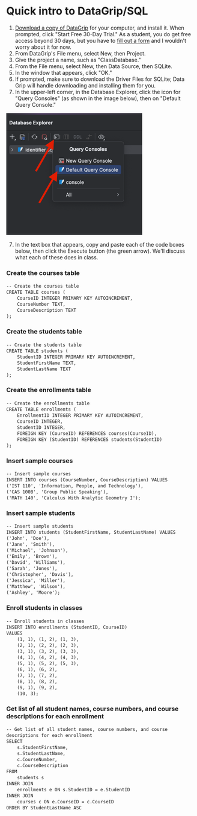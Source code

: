 # Quick intro to DataGrip/SQL

1. [Download a copy of DataGrip](https://www.jetbrains.com/datagrip/download/) for your computer, and install it. When prompted, click "Start Free 30-Day Trial." As a student, you do get free access beyond 30 days, but you have to [fill out a form](https://www.jetbrains.com/shop/eform/students) and I wouldn't worry about it for now.
3. From DataGrip's File menu, select New, then Project.
4. Give the project a name, such as "ClassDatabase." 
5. From the File menu, select New, then Data Source, then SQLite.
6. In the window that appears, click "OK."
7. If prompted, make sure to download the Driver Files for SQLite; Data Grip will handle downloading and installing them for you.
8. In the upper-left corner, in the Database Explorer, click the icon for "Query Consoles" (as shown in the image below), then on "Default Query Console."

![How to access the Query Console](AccessQueryConsoles.png)

7. In the text box that appears, copy and paste each of the code boxes below, then click the Execute button (the green arrow). We'll discuss what each of these does in class.

### Create the courses table
```
-- Create the courses table
CREATE TABLE courses (
    CourseID INTEGER PRIMARY KEY AUTOINCREMENT,
    CourseNumber TEXT,
    CourseDescription TEXT
);
```
### Create the students table
```
-- Create the students table
CREATE TABLE students (
    StudentID INTEGER PRIMARY KEY AUTOINCREMENT,
    StudentFirstName TEXT,
    StudentLastName TEXT
);
```
### Create the enrollments table
```
-- Create the enrollments table
CREATE TABLE enrollments (
    EnrollmentID INTEGER PRIMARY KEY AUTOINCREMENT,
    CourseID INTEGER,
    StudentID INTEGER,
    FOREIGN KEY (CourseID) REFERENCES courses(CourseID),
    FOREIGN KEY (StudentID) REFERENCES students(StudentID)
);
```
### Insert sample courses
```
-- Insert sample courses
INSERT INTO courses (CourseNumber, CourseDescription) VALUES
('IST 110', 'Information, People, and Technology'),
('CAS 100B', 'Group Public Speaking'),
('MATH 140', 'Calculus With Analytic Geometry I');
```
### Insert sample students
```
-- Insert sample students
INSERT INTO students (StudentFirstName, StudentLastName) VALUES
('John', 'Doe'),
('Jane', 'Smith'),
('Michael', 'Johnson'),
('Emily', 'Brown'),
('David', 'Williams'),
('Sarah', 'Jones'),
('Christopher', 'Davis'),
('Jessica', 'Miller'),
('Matthew', 'Wilson'),
('Ashley', 'Moore');
```
### Enroll students in classes
```
-- Enroll students in classes
INSERT INTO enrollments (StudentID, CourseID)
VALUES
    (1, 1), (1, 2), (1, 3),
    (2, 1), (2, 2), (2, 3),
    (3, 1), (3, 2), (3, 3),
    (4, 1), (4, 2), (4, 3),
    (5, 1), (5, 2), (5, 3),
    (6, 1), (6, 2),
    (7, 1), (7, 2),
    (8, 1), (8, 2),
    (9, 1), (9, 2),
    (10, 3);
```
### Get list of all student names, course numbers, and course descriptions for each enrollment
```
-- Get list of all student names, course numbers, and course descriptions for each enrollment
SELECT
    s.StudentFirstName,
    s.StudentLastName,
    c.CourseNumber,
    c.CourseDescription
FROM
    students s
INNER JOIN
    enrollments e ON s.StudentID = e.StudentID
INNER JOIN
    courses c ON e.CourseID = c.CourseID
ORDER BY StudentLastName ASC
```
